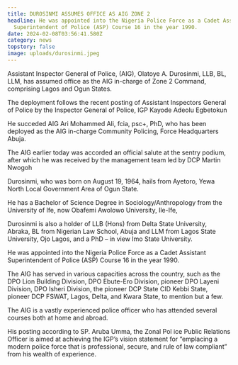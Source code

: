 ```yaml
---
title: DUROSINMI ASSUMES OFFICE AS AIG ZONE 2
headline: He was appointed into the Nigeria Police Force as a Cadet Assistant
  Superintendent of Police (ASP) Course 16 in the year 1990.
date: 2024-02-08T03:56:41.580Z
category: news
topstory: false
image: uploads/durosinmi.jpeg
---
```

Assistant Inspector General of Police, (AIG), Olatoye A. Durosinmi, LLB, BL, LLM, has assumed office as the AIG in-charge of Zone 2 Command, comprising Lagos and Ogun States.



The deployment follows the recent posting of Assistant Inspectors General of Police by the Inspector General of Police, IGP Kayode Adeolu Egbetokun



He succeded AIG Ari Mohammed Ali, fcia, psc+, PhD, who has been deployed as the AIG in-charge Community Policing, Force Headquarters Abuja.



The AIG earlier today was accorded an official salute at the sentry podium, after which he was received by the management team led by DCP Martin Nwogoh



Durosinmi, who was born on August 19, 1964, hails from Ayetoro, Yewa North Local Government Area of Ogun State.



He has a Bachelor of Science Degree in Sociology/Anthropology from the University of Ife, now Obafemi Awolowo University, Ile-Ife,



Durosinmi is also a holder of  LLB (Hons) from Delta State University, Abraka, BL from Nigerian Law School, Abuja and LLM from Lagos State University, Ojo Lagos, and a PhD – in view Imo State University.



He was appointed into the Nigeria Police Force as a Cadet Assistant Superintendent of Police (ASP) Course 16 in the year 1990.



The AIG has served in various capacities across the country, such as the DPO Lion Building Division, DPO Ebute-Ero Division, pioneer DPO Layeni Division, DPO Isheri Division, the pioneer DCP State CID Kebbi State, pioneer DCP FSWAT, Lagos, Delta, and Kwara State, to mention but a few.



The AIG is a vastly experienced police officer who has attended several courses both at home and abroad.



His posting according to SP. Aruba Umma, the Zonal Pol ice Public Relations Officer is aimed at achieving the IGP’s vision statement for “emplacing a modern police force that is professional, secure, and rule of law compliant” from his wealth of experience.
